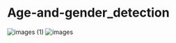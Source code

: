 # Age-and-gender_detection
![images (1)](https://user-images.githubusercontent.com/71457638/188204470-5ee7678e-c206-4805-928e-ea5004ebb91e.jpg)
![images](https://user-images.githubusercontent.com/71457638/188204678-f3ca8582-19f9-438a-965a-198fcbbd02fe.jpg)
